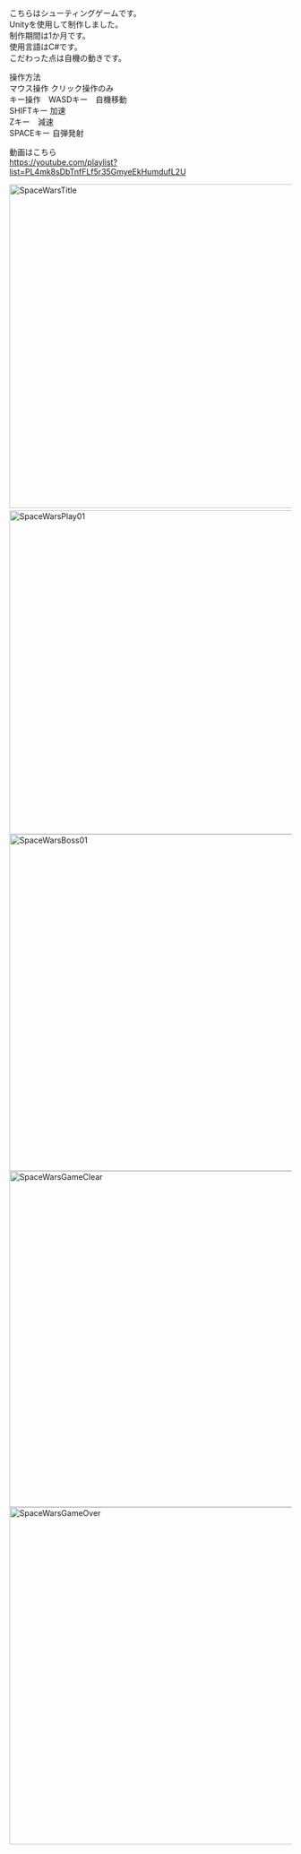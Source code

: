 こちらはシューティングゲームです。  
Unityを使用して制作しました。  
制作期間は1か月です。  
使用言語はC#です。  
こだわった点は自機の動きです。  
  
操作方法  
マウス操作 クリック操作のみ  
キー操作　WASDキー　自機移動  
        SHIFTキー 加速  
        Zキー　減速  
        SPACEキー 自弾発射  
            
動画はこちら  
https://youtube.com/playlist?list=PL4mk8sDbTnfFLf5r35GmyeEkHumdufL2U  
  
<img width="578" alt="SpaceWarsTitle" src="https://user-images.githubusercontent.com/71370181/111786821-90aa8900-8901-11eb-9ecd-ce28a008e145.png">　　
<img width="578" alt="SpaceWarsPlay01" src="https://user-images.githubusercontent.com/71370181/111785439-f564e400-88ff-11eb-8e43-ab62a63ab192.png"> 
<img width="601" alt="SpaceWarsBoss01" src="https://user-images.githubusercontent.com/71370181/111787218-07478680-8902-11eb-87bb-c419e043a66c.png">
<img width="600" alt="SpaceWarsGameClear" src="https://user-images.githubusercontent.com/71370181/111785459-fac22e80-88ff-11eb-9d6c-f8157265adf3.png">  
<img width="602" alt="SpaceWarsGameOver" src="https://user-images.githubusercontent.com/71370181/111785495-06155a00-8900-11eb-9a24-f149e0870595.png">  



